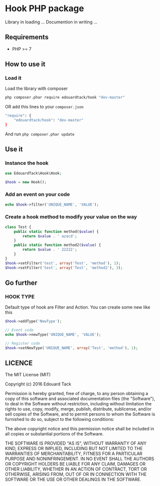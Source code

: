 # Hook PHP package

Library in loading ...
Documention in writing ...

## Requirements

* PHP >= 7

## How to use it

### Load it

Load the library with composer

```sh
php composer.phar require edouardtack/hook "dev-master"
```

OR add this lines to your `composer.json`

```sh
"require": {
    "edouardtack/hook": "dev-master"
}
```

And run `php composer.phar update`

## Use it

### Instance the hook

```php
use EdouardTack\Hook\Hook;

$hook = new Hook();
```

### Add an event on your code

```php
echo $hook->filter('UNIQUE_NAME', 'VALUE');
```

### Create a hook method to modify your value on the way

```php
class Test {
    public static function method($value) {
        return $value . ' azacd';
    }
    public static function method2($value) {
        return $value . ' 22222';
    }
}
$hook->setFilter('test', array('Test', 'method'), 1);
$hook->setFilter('test', array('Test', 'method2'), 3);
```

## Go further

### HOOK TYPE

Default type of hook are Filter and Action.
You can create some new like this

```php
$hook->addType('NewType');

// Event code
echo $hook->newType('UNIQUE_NAME', 'VALUE');

// Register code
$hook->setNewType('UNIQUE_NAME', array('Test', 'method'), 1);
```

## LICENCE

The MIT License (MIT)

Copyright (c) 2016 Edouard Tack

Permission is hereby granted, free of charge, to any person obtaining a copy
of this software and associated documentation files (the "Software"), to deal
in the Software without restriction, including without limitation the rights
to use, copy, modify, merge, publish, distribute, sublicense, and/or sell
copies of the Software, and to permit persons to whom the Software is
furnished to do so, subject to the following conditions:

The above copyright notice and this permission notice shall be included in all
copies or substantial portions of the Software.

THE SOFTWARE IS PROVIDED "AS IS", WITHOUT WARRANTY OF ANY KIND, EXPRESS OR
IMPLIED, INCLUDING BUT NOT LIMITED TO THE WARRANTIES OF MERCHANTABILITY,
FITNESS FOR A PARTICULAR PURPOSE AND NONINFRINGEMENT. IN NO EVENT SHALL THE
AUTHORS OR COPYRIGHT HOLDERS BE LIABLE FOR ANY CLAIM, DAMAGES OR OTHER
LIABILITY, WHETHER IN AN ACTION OF CONTRACT, TORT OR OTHERWISE, ARISING FROM,
OUT OF OR IN CONNECTION WITH THE SOFTWARE OR THE USE OR OTHER DEALINGS IN THE
SOFTWARE.
